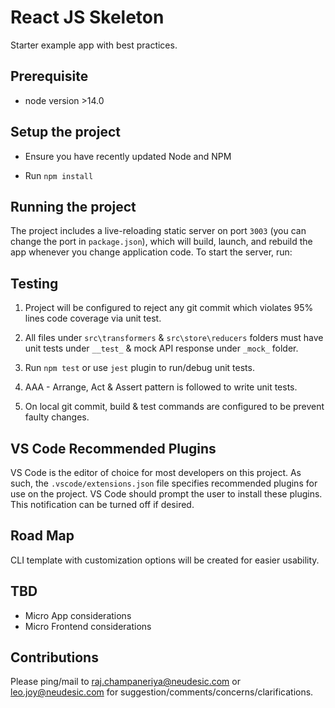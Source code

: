 # React JS Skeleton

Starter example app with best practices.

## Prerequisite

- node version >14.0

## Setup the project

- Ensure you have recently updated Node and NPM

- Run `npm install`

## Running the project

The project includes a live-reloading static server on port `3003` (you can change the port in `package.json`), which will build, launch, and rebuild the app whenever you change application code. To start the server, run:

## Testing

1. Project will be configured to reject any git commit which violates 95% lines code coverage via unit test.

2. All files under `src\transformers` & `src\store\reducers` folders must have unit tests under `__test_` & mock API response under `_mock_` folder.

3. Run `npm test` or use `jest` plugin to run/debug unit tests.

4. AAA - Arrange, Act & Assert pattern is followed to write unit tests.

5. On local git commit, build & test commands are configured to be prevent faulty changes.

## VS Code Recommended Plugins

VS Code is the editor of choice for most developers on this project. As such, the `.vscode/extensions.json` file specifies recommended plugins for use on the project. VS Code should prompt the user to install these plugins. This notification can be turned off if desired.

## Road Map

CLI template with customization options will be created for easier usability.

## TBD

- Micro App considerations
- Micro Frontend considerations

## Contributions

Please ping/mail to raj.champaneriya@neudesic.com or leo.joy@neudesic.com for suggestion/comments/concerns/clarifications.
